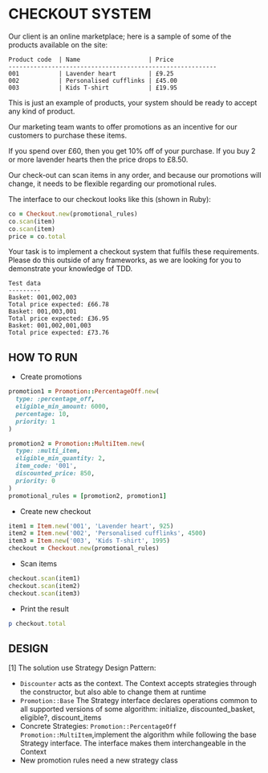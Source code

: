 # CHECKOUT SYSTEM

Our client is an online marketplace; here is a sample of some of the products available on the site:

```
Product code  | Name                   | Price
----------------------------------------------------------
001           | Lavender heart         | £9.25
002           | Personalised cufflinks | £45.00
003           | Kids T-shirt           | £19.95
```

This is just an example of products, your system should be ready to accept any kind of product.

Our marketing team wants to offer promotions as an incentive for our customers to purchase these items.

If you spend over £60, then you get 10% off of your purchase. If you buy 2 or more lavender hearts then the price drops to £8.50.

Our check-out can scan items in any order, and because our promotions will change, it needs to be flexible regarding our promotional rules.

The interface to our checkout looks like this (shown in Ruby):

```ruby
co = Checkout.new(promotional_rules)
co.scan(item)
co.scan(item)
price = co.total
```

Your task is to implement a checkout system that fulfils these requirements. Please do this outside of any frameworks, as we are looking for you to demonstrate your knowledge of TDD.

```
Test data
---------
Basket: 001,002,003
Total price expected: £66.78
Basket: 001,003,001
Total price expected: £36.95
Basket: 001,002,001,003
Total price expected: £73.76
```

## HOW TO RUN

- Create promotions

```ruby
promotion1 = Promotion::PercentageOff.new(
  type: :percentage_off,
  eligible_min_amount: 6000,
  percentage: 10,
  priority: 1
)

promotion2 = Promotion::MultiItem.new(
  type: :multi_item,
  eligible_min_quantity: 2,
  item_code: '001',
  discounted_price: 850,
  priority: 0
)
promotional_rules = [promotion2, promotion1]
```

- Create new checkout

```ruby
item1 = Item.new('001', 'Lavender heart', 925)
item2 = Item.new('002', 'Personalised cufflinks', 4500)
item3 = Item.new('003', 'Kids T-shirt', 1995)
checkout = Checkout.new(promotional_rules)
```

- Scan items

```ruby
checkout.scan(item1)
checkout.scan(item2)
checkout.scan(item3)
```

- Print the result

```ruby
p checkout.total
```

## DESIGN

[1] The solution use Strategy Design Pattern:

- `Discounter` acts as the context. The Context accepts strategies through the constructor, but also able to change them at runtime
- `Promotion::Base` The Strategy interface declares operations common to all supported versions of some algorithm: initialize, discounted_basket, eligible?, discount_items
- Concrete Strategies: `Promotion::PercentageOff` `Promotion::MultiItem`,implement the algorithm while following the base Strategy interface. The interface makes them interchangeable in the Context
- New promotion rules need a new strategy class
